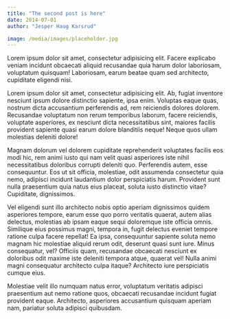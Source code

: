 ```yaml
---
title: "The second post is here"
date: 2014-07-01
author: "Jesper Haug Karsrud"

image: /media/images/placeholder.jpg
---
```


Lorem ipsum dolor sit amet, consectetur adipisicing elit. Facere explicabo veniam incidunt obcaecati aliquid recusandae quia harum dolor laboriosam, voluptatum quisquam! Laboriosam, earum beatae quam sed architecto, cupiditate eligendi nisi.

Lorem ipsum dolor sit amet, consectetur adipisicing elit. Ab, fugiat inventore nesciunt ipsum dolore distinctio sapiente, ipsa enim. Voluptas eaque quas, nostrum dicta accusantium perferendis ad, rem reiciendis dolores dolorem.
Recusandae voluptatum non rerum temporibus laborum, facere reiciendis, voluptate asperiores, ex nesciunt dicta necessitatibus sint, maiores facilis provident sapiente quasi earum dolore blanditiis neque! Neque quos ullam molestias deleniti dolore!

Magnam dolorum vel dolorem cupiditate reprehenderit voluptates facilis eos modi hic, rem animi iusto qui nam velit quasi asperiores iste nihil necessitatibus doloribus corrupti deleniti quo. Perferendis autem, esse consequuntur.
Eos ut sit officia, molestiae, odit assumenda consectetur quia nemo, adipisci incidunt laudantium dolor perspiciatis harum. Provident sunt nulla praesentium quia natus eius placeat, soluta iusto distinctio vitae? Cupiditate, dignissimos.

Vel eligendi sunt illo architecto nobis optio aperiam dignissimos quidem asperiores tempore, earum esse quo porro veritatis quaerat, autem alias delectus, molestias ab ipsam eaque sequi doloremque iste officia omnis.
Similique eius possimus magni, tempora in, fugit delectus eveniet tempore ratione culpa facere repellat! Ea ipsa, consequuntur sapiente soluta nemo magnam hic molestiae aliquid rerum odit, deserunt quasi sunt iure.
Minus consequatur, vel? Officiis quam, recusandae obcaecati nesciunt ex doloribus odit maxime iste deleniti tempora atque, quaerat vel! Nulla animi magni consequatur architecto culpa itaque? Architecto iure perspiciatis cumque eius.

Molestiae velit illo numquam natus error, voluptatum veritatis adipisci praesentium aut nemo ratione quos, obcaecati recusandae incidunt fugiat provident eaque. Architecto, asperiores accusantium quisquam aperiam nam, pariatur soluta adipisci quibusdam.